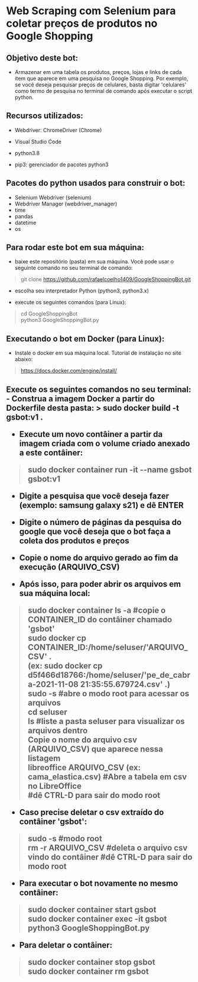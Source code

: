 # Web Scraping com Selenium para coletar preços de produtos no Google Shopping

## Objetivo deste bot:
- Armazenar em uma tabela os produtos, preços, lojas e links de cada item que aparece em uma pesquisa no Google Shopping. Por exemplo, se você deseja pesquisar preços de celulares, basta digitar 'celulares' como termo de pesquisa no terminal de comando após executar o script python.

## Recursos utilizados:
- Webdriver: ChromeDriver (Chrome)

- Visual Studio Code

- python3.8

- pip3: gerenciador de pacotes python3

## Pacotes do python usados para construir o bot:
- Selenium Webdriver (selenium)
- Webdriver Manager (webdriver_manager)
- time
- pandas
- datetime
- os

## Para rodar este bot em sua máquina:
- baixe este repositório (pasta) em sua máquina. Você pode usar o seguinte comando no seu terminal de comando:
> git clone https://github.com/rafaelcoelho1409/GoogleShoppingBot.git

- escolha seu interpretador Python (python3, python3.x)

- execute os seguintes comandos (para Linux):
> cd GoogleShoppingBot  
> python3 GoogleShoppingBot.py

## Executando o bot em Docker (para Linux):
- Instale o docker em sua máquina local. Tutorial de instalação no site abaixo:
> https://docs.docker.com/engine/install/

<h2> Execute os seguintes comandos no seu terminal:
- Construa a imagem Docker a partir do Dockerfile desta pasta:
> sudo docker build -t gsbot:v1 .

- Execute um novo contâiner a partir da imagem criada com o volume criado anexado a este contâiner:
> sudo docker container run -it --name gsbot gsbot:v1

- Digite a pesquisa que você deseja fazer (exemplo: samsung galaxy s21) e dê ENTER

- Digite o número de páginas da pesquisa do google que você deseja que o bot faça a coleta dos produtos e preços

- Copie o nome do arquivo gerado ao fim da execução (ARQUIVO_CSV)

- Após isso, para poder abrir os arquivos em sua máquina local:
> sudo docker container ls -a #copie o CONTAINER_ID do contâiner chamado 'gsbot'  
> sudo docker cp CONTAINER_ID:/home/seluser/'ARQUIVO_CSV' .  
(ex: sudo docker cp d5f466d18766:/home/seluser/'pe_de_cabra-2021-11-08 21:35:55.679724.csv' .)  
> sudo -s #abre o modo root para acessar os arquivos  
> cd seluser  
> ls #liste a pasta seluser para visualizar os arquivos dentro  
Copie o nome do arquivo csv (ARQUIVO_CSV) que aparece nessa listagem  
> libreoffice ARQUIVO_CSV (ex: cama_elastica.csv) #Abre a tabela em csv no LibreOffice  
> #dê CTRL-D para sair do modo root

- Caso precise deletar o csv extraído do contâiner 'gsbot':
> sudo -s #modo root  
> rm -r ARQUIVO_CSV #deleta o arquivo csv vindo do contâiner
> #dê CTRL-D para sair do modo root

- Para executar o bot novamente no mesmo contâiner:
> sudo docker container start gsbot  
> sudo docker container exec -it gsbot python3 GoogleShoppingBot.py

- Para deletar o contâiner:
> sudo docker container stop gsbot  
> sudo docker container rm gsbot





